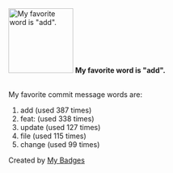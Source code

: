 <img src="https://my-badges.github.io/my-badges/favorite-word.png" alt="My favorite word is &quot;add&quot;." title="My favorite word is &quot;add&quot;." width="128">
<strong>My favorite word is &quot;add&quot;.</strong>
<br><br>

My favorite commit message words are:

1. add (used 387 times)
2. feat: (used 338 times)
3. update (used 127 times)
4. file (used 115 times)
5. change (used 99 times)


Created by <a href="https://github.com/my-badges/my-badges">My Badges</a>